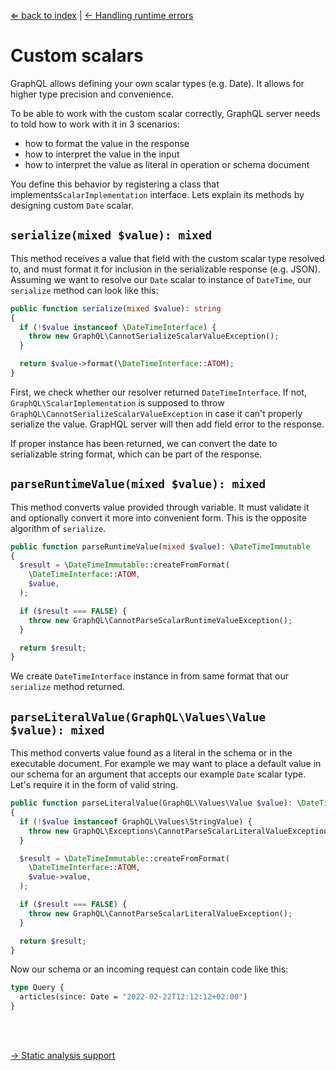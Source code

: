 [⇐ back to index](readme.md) | [← Handling runtime errors](handling-runtime-errors.md)

# Custom scalars

GraphQL allows defining your own scalar types (e.g. Date). It allows for higher type precision and convenience.

To be able to work with the custom scalar correctly, GraphQL server needs to told how to work with it in 3 scenarios:

- how to format the value in the response
- how to interpret the value in the input
- how to interpret the value as literal in operation or schema document

You define this behavior by registering a class that implements`ScalarImplementation` interface. Lets explain its methods by designing custom `Date` scalar.



## `serialize(mixed $value): mixed`

This method receives a value that field with the custom scalar type resolved to, and must format it for inclusion in the serializable response (e.g. JSON). Assuming we want to resolve our `Date` scalar to instance of `DateTime`, our `serialize` method can look like this:

```php
public function serialize(mixed $value): string
{
  if (!$value instanceof \DateTimeInterface) {
    throw new GraphQL\CannotSerializeScalarValueException();
  }

  return $value->format(\DateTimeInterface::ATOM);
}
```

First, we check whether our resolver returned `DateTimeInterface`. If not, `GraphQL\ScalarImplementation` is supposed to throw `GraphQL\CannotSerializeScalarValueException` in case it can't properly serialize the value. GrapHQL server will then add field error to the response.

If proper instance has been returned, we can convert the date to serializable string format, which can be part of the response.



## `parseRuntimeValue(mixed $value): mixed`

This method converts value provided through variable. It must validate it and optionally convert it more into convenient form. This is the opposite algorithm of `serialize`.

```php
public function parseRuntimeValue(mixed $value): \DateTimeImmutable
{
  $result = \DateTimeImmutable::createFromFormat(
    \DateTimeInterface::ATOM,
    $value,
  );

  if ($result === FALSE) {
    throw new GraphQL\CannotParseScalarRuntimeValueException();
  }

  return $result;
}
```

We create `DateTimeInterface` instance in from same format that our `serialize` method returned.



## `parseLiteralValue(GraphQL\Values\Value $value): mixed`

This method converts value found as a literal in the schema or in the executable document. For example we may want to place a default value in our schema for an argument that accepts our example `Date` scalar type. Let's require it in the form of valid string.

```php
public function parseLiteralValue(GraphQL\Values\Value $value): \DateTimeImmutable
{
  if (!$value instanceof GraphQL\Values\StringValue) {
    throw new GraphQL\Exceptions\CannotParseScalarLiteralValueException();
  }

  $result = \DateTimeImmutable::createFromFormat(
    \DateTimeInterface::ATOM,
    $value->value,
  );

  if ($result === FALSE) {
    throw new GraphQL\CannotParseScalarLiteralValueException();
  }

  return $result;
}
```

Now our schema or an incoming request can contain code like this:

```graphql
type Query {
  articles(since: Date = "2022-02-22T12:12:12+02:00")
}
```



<br />
<br />

[→ Static analysis support](static-analysis-support.md)
